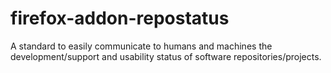 # firefox-addon-repostatus
A standard to easily communicate to humans and machines the development/support and usability status of software repositories/projects.
